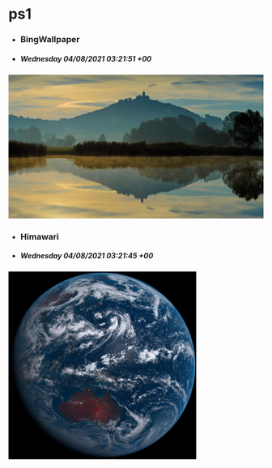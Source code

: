 # ps1

- ### BingWallpaper
- ##### Wednesday 04/08/2021 03:21:51 +00
<img src="BingWallpaper/latest.jpg" width="700" height="auto" title="👉  BingWallpaper  👈">


- ### Himawari 
- ##### Wednesday 04/08/2021 03:21:45 +00
<img src="Himawari/latest.jpg" width="auto" height="371" title="👉  Himawari  👈">







